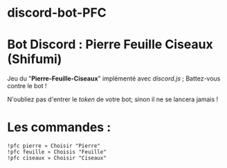 # discord-bot-PFC
# Bot Discord : Pierre Feuille Ciseaux (Shifumi)

Jeu du "**Pierre-Feuille-Ciseaux**" implémenté avec *discord.js* ; Battez-vous contre le bot !

N'oubliez pas d'entrer le *token* de votre bot; sinon il ne se lancera jamais !

# **Les commandes :**

```
!pfc pierre » Choisir "Pierre"
!pfc feuille » Choisis "Feuille"
!pfc ciseaux » Choisir "Ciseaux"
```
